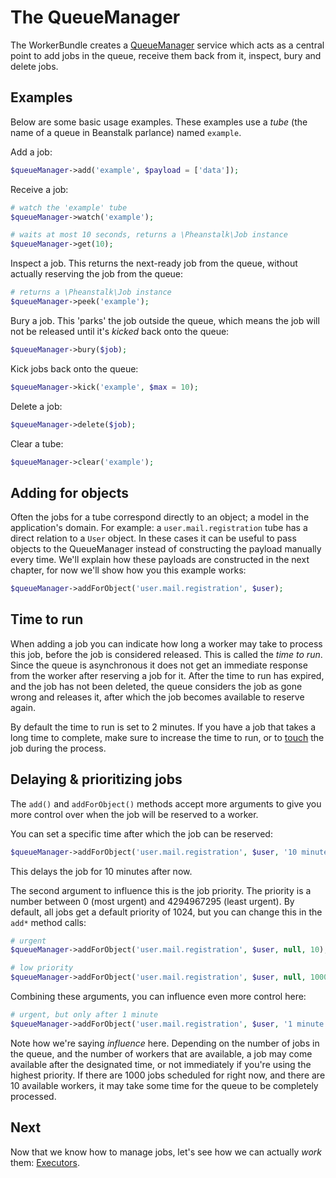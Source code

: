 # The QueueManager

The WorkerBundle creates a [QueueManager][qm] service which acts as a central
point to add jobs in the queue, receive them back from it, inspect, bury and
delete jobs.

[qm]: /src/TreeHouse/WorkerBundle/QueueManager.php


## Examples

Below are some basic usage examples. These examples use a _tube_ (the name of a
queue in Beanstalk parlance) named `example`.

Add a job:

```php
$queueManager->add('example', $payload = ['data']);
```

Receive a job:

```php
# watch the 'example' tube
$queueManager->watch('example');

# waits at most 10 seconds, returns a \Pheanstalk\Job instance
$queueManager->get(10);
```

Inspect a job. This returns the next-ready job from the queue, without actually
reserving the job from the queue:

```php
# returns a \Pheanstalk\Job instance
$queueManager->peek('example');
```

Bury a job. This 'parks' the job outside the queue, which means the job will
not be released until it's _kicked_ back onto the queue:

```php
$queueManager->bury($job);
```

Kick jobs back onto the queue:

```php
$queueManager->kick('example', $max = 10);
```

Delete a job:

```php
$queueManager->delete($job);
```

Clear a tube:

```php
$queueManager->clear('example');
```


## Adding for objects

Often the jobs for a tube correspond directly to an object; a model in the
application's domain. For example: a `user.mail.registration` tube has a direct
relation to a `User` object. In these cases it can be useful to pass objects
to the QueueManager instead of constructing the payload manually every time.
We'll explain how these payloads are constructed in the next chapter, for now
we'll show how you this example works:

```php
$queueManager->addForObject('user.mail.registration', $user);
```


## Time to run

When adding a job you can indicate how long a worker may take to process this
job, before the job is considered released. This is called the _time to run_.
Since the queue is asynchronous it does not get an immediate response from the
worker after reserving a job for it. After the time to run has expired, and the
job has not been deleted, the queue considers the job as gone wrong and
releases it, after which the job becomes available to reserve again.

By default the time to run is set to 2 minutes. If you have a job that takes a
long time to complete, make sure to increase the time to run, or to
[touch][proto] the job during the process.

[proto]: https://github.com/kr/beanstalkd/blob/master/doc/protocol.txt#L308-L313


## Delaying & prioritizing jobs

The `add()` and `addForObject()` methods accept more arguments to give you more
control over when the job will be reserved to a worker.

You can set a specific time after which the job can be reserved:

```php
$queueManager->addForObject('user.mail.registration', $user, '10 minutes');
```

This delays the job for 10 minutes after now.

The second argument to influence this is the job priority. The priority is a
number between 0 (most urgent) and 4294967295 (least urgent). By default, all
jobs get a default priority of 1024, but you can change this in the `add*`
method calls:

```php
# urgent
$queueManager->addForObject('user.mail.registration', $user, null, 10);

# low priority
$queueManager->addForObject('user.mail.registration', $user, null, 10000);
```

Combining these arguments, you can influence even more control here:

```php
# urgent, but only after 1 minute
$queueManager->addForObject('user.mail.registration', $user, '1 minute', 10);
```

Note how we're saying _influence_ here. Depending on the number of jobs in the
queue, and the number of workers that are available, a job may come available
after the designated time, or not immediately if you're using the highest
priority. If there are 1000 jobs scheduled for right now, and there are 10
available workers, it may take some time for the queue to be completely
processed.


## Next

Now that we know how to manage jobs, let's see how we can actually _work_ them:
[Executors][doc-executors].

[doc-executors]: /docs/3-executors.md
